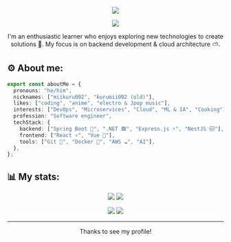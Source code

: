 <!--IMG-->
<p align="center">
  <img src="https://github.com/miikuru002/miikuru002/assets/38484391/4f23ebd9-4e86-42ce-b421-8294a159fb66" />
</p>

<!--BADGES-->
<p align="center">
 <img src="https://komarev.com/ghpvc/?username=kurumii002&style=flat-square&abbreviated=true" />
</p>

<p align="center">
  I'm an enthusiastic learner who enjoys exploring new technologies to create solutions 💫. My focus is on backend development & cloud architecture ⛅️.
</p>

## ⚙️ About me: 
``` ts
export const aboutMe = {
  pronouns: "he/him",
  nicknames: ["miikuru002", "kurumii002 (old)"],
  likes: ["coding", "anime", "electro & Jpop music"],
  interests: ["DevOps", "Microservices", "Cloud", "ML & IA", "Cooking"],
  profession: "Software engineer",
  techStack: {
    backend: ["Spring Boot 🍃", ".NET 🟪", "Express.js ⚡", "NestJS 🐱"],
    frontend: ["React ⚛️", "Vue 🔰"],
    tools: ["Git 🔱", "Docker 🐋", "AWS ☁️", "AI"],
  },
};
```

## 📊 My stats:
<p align="center">
  <img src="https://github-readme-stats.vercel.app/api?username=miikuru002&show_icons=true&theme=tokyonight&line_height=30" />
  <img src="https://github-readme-stats.vercel.app/api/top-langs/?username=miikuru002&hide=html,css,blade,php&theme=tokyonight" />
</p>

<p align="center">
  <img src="https://github-readme-streak-stats.herokuapp.com/?user=miikuru002&theme=tokyonight"/>
  <img src="https://lanyard.cnrad.dev/api/381932275945963521"/>
</p>

<hr>
<p align="center">Thanks to see my profile!</p>
